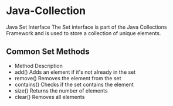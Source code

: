 # Java-Collection

Java Set Interface
The Set interface is part of the Java Collections Framework and is used to store a collection of unique elements.


## Common Set Methods
- Method	Description
- add()	Adds an element if it's not already in the set
- remove()	Removes the element from the set
- contains()	Checks if the set contains the element
- size()	Returns the number of elements
- clear()	Removes all elements
